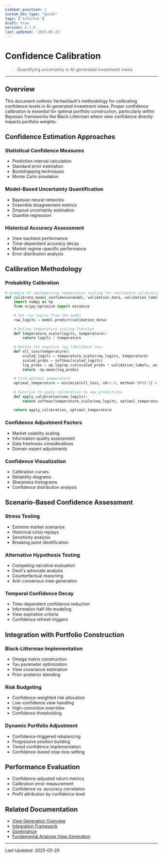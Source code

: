 ```yaml
---
sidebar_position: 1
custom_doc_type: "guide"
tags: ["internal"]
draft: true
version: 0.1.0
last_updated: '2025-05-31'
---
```


# Confidence Calibration

> Quantifying uncertainty in AI-generated investment views

---

## Overview

This document outlines VeritasVault's methodology for calibrating confidence levels in AI-generated investment views. Proper confidence calibration is essential for optimal portfolio construction, particularly within Bayesian frameworks like Black-Litterman where view confidence directly impacts portfolio weights.

## Confidence Estimation Approaches

### Statistical Confidence Measures

* Prediction interval calculation
* Standard error estimation
* Bootstrapping techniques
* Monte Carlo simulation

### Model-Based Uncertainty Quantification

* Bayesian neural networks
* Ensemble disagreement metrics
* Dropout uncertainty estimation
* Quantile regression

### Historical Accuracy Assessment

* View backtest performance
* Time-dependent accuracy decay
* Market regime-specific performance
* Error distribution analysis

## Calibration Methodology

### Probability Calibration

```python
# Example of implementing temperature scaling for confidence calibration
def calibrate_model_confidence(model, validation_data, validation_labels):
    import numpy as np
    from scipy.optimize import minimize
    
    # Get raw logits from the model
    raw_logits = model.predict(validation_data)
    
    # Define temperature scaling function
    def temperature_scale(logits, temperature):
        return logits / temperature
    
    # Define the negative log likelihood loss
    def nll_loss(temperature):
        scaled_logits = temperature_scale(raw_logits, temperature)
        scaled_probs = softmax(scaled_logits)
        log_probs = np.log(np.sum(scaled_probs * validation_labels, axis=1))
        return -np.mean(log_probs)
    
    # Find optimal temperature
    optimal_temperature = minimize(nll_loss, x0=1.0, method='BFGS')['x'][0]
    
    # Function to apply calibration to new predictions
    def apply_calibration(new_logits):
        return softmax(temperature_scale(new_logits, optimal_temperature))
    
    return apply_calibration, optimal_temperature
```

### Confidence Adjustment Factors

* Market volatility scaling
* Information quality assessment
* Data freshness considerations
* Domain expert adjustments

### Confidence Visualization

* Calibration curves
* Reliability diagrams
* Sharpness histograms
* Confidence distribution analysis

## Scenario-Based Confidence Assessment

### Stress Testing

* Extreme market scenarios
* Historical crisis replays
* Sensitivity analysis
* Breaking point identification

### Alternative Hypothesis Testing

* Competing narrative evaluation
* Devil's advocate analysis
* Counterfactual reasoning
* Anti-consensus view generation

### Temporal Confidence Decay

* Time-dependent confidence reduction
* Information half-life modeling
* View expiration criteria
* Confidence refresh triggers

## Integration with Portfolio Construction

### Black-Litterman Implementation

* Omega matrix construction
* Tau parameter optimization
* View covariance estimation
* Prior-posterior blending

### Risk Budgeting

* Confidence-weighted risk allocation
* Low-confidence view handling
* High-conviction overrides
* Confidence thresholding

### Dynamic Portfolio Adjustment

* Confidence-triggered rebalancing
* Progressive position building
* Tiered confidence implementation
* Confidence-based stop-loss setting

## Performance Evaluation

* Confidence-adjusted return metrics
* Calibration error measurement
* Confidence vs. accuracy correlation
* Profit attribution by confidence level

## Related Documentation

* [View Generation Overview](../view-generation.md)
* [Integration Framework](./integration-framework.md)
* [Governance](./governance.md)
* [Fundamental Analysis View Generation](./fundamental-analysis.md)

---

*Last Updated: 2025-05-29*